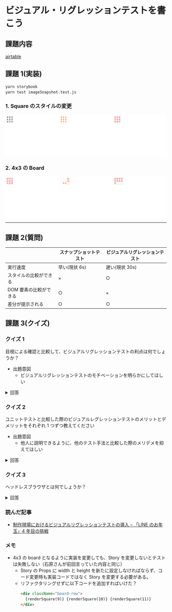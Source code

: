 # ビジュアル・リグレッションテストを書こう

## 課題内容

[airtable](https://airtable.com/tblTnXBXFOYJ0J7lZ/viwyi8muFtWUlhNKG/recNEI7X11fUubgyJ?blocks=hide)

## 課題 1(実装)

```bash
yarn storybook
yarn test imageSnapshot.test.js
```

### 1. Square のスタイルの変更

![文字色の変更](./image/image-snapshot-test-js-image-storyshots-board-all-cross-1-diff.png)

### 2. 4x3 の Board

![Boardの縦横の数の変更](./image/image-snapshot-test-js-image-storyshots-board-all-circle-1-diff.png)

---

## 課題 2(質問)

|                        | スナップショットテスト | ビジュアルリグレッションテスト |
| ---------------------- | ---------------------- | ------------------------------ |
| 実行速度               | 早い(現状 6s)          | 遅い(現状 30s)                 |
| スタイルの比較ができる | ×                      | ○                              |
| DOM 要素の比較ができる | ○                      | ×                              |
| 差分が提示される       | ○                      | ○                              |

## 課題 3(クイズ)

### クイズ 1

目視による確認と比較して、ビジュアルリグレッションテストの利点は何でしょうか？

- 出題意図
  - ビジュアルリグレッションテストのモチベーションを明らかにしてほしい

<details><summary>回答</summary><div>

自動で差分チェックを実施するため、**予想外の変更がされないこと**を確認できる

</div></details>

### クイズ 2

ユニットテストと比較した際のビジュアルレグレッションテストのメリットとデメリットをそれぞれ 1 つずつ教えてください

- 出題意図
  - 他人に説明できるように、他のテスト手法と比較した際のメリデメを抑えてほしい

<details><summary>回答</summary><div>

- メリット
  - ページ**全体** の 「**見た目**」をテストできる。
    - ユニットテストは部分的
- デメリット
  - メンテナンスコストが高い
    - 少しのスタイル調整や仕様変更などで簡単にテストが失敗してしまう。
    - テストが失敗すると再度正解となるスナップショットを撮影し、それを正解のスナップショットとして登録するなどの作業が発生する。
    - そのため、通常は成熟したプロダクトの保守運用フェーズで導入されることが多い。

</div></details>

### クイズ 3

ヘッドレスブラウザとは何でしょうか？

<details><summary>回答</summary><div>

- ヘッドレスブラウザとは
  - GUI を持たないブラウザのこと
  - レンダリング結果を画面に表示する代わりにファイル等で記録できる
  - レンダリングを実行しないため、UI のテスト時間が短縮される

</div></details>

### 読んだ記事

- [制作現場におけるビジュアルリグレッションテストの導入 – 「LINE のお年玉」4 年目の挑戦](https://engineering.linecorp.com/ja/blog/visual-regression-otoshidama/)

### メモ

- 4x3 の board となるように実装を変更しても、Story を変更しないとテストは失敗しない（石原さんが前回言っていた内容と同じ）
  - Story の Props に width と height を新たに設定しなければならず、コード変更時も実装コードではなく Story を変更する必要がある。
  - リファクタリングせずに以下コードを追加すればいけた？
    ```html
    <div className="board-row">
      {renderSquare(9)} {renderSquare(10)} {renderSquare(11)}
    </div>
    ```
